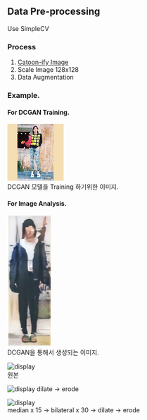 ## Data Pre-processing

Use SimpleCV

### Process

1. [Catoon-ify Image](https://github.com/DongjunLee/TIL-MAL/blob/master/Image%20Processing/catoon-ify.md)
2. Scale Image 128x128
3. Data Augmentation

### Example.

#### For DCGAN Training.

![display](images/dcgan_sample.png)  
DCGAN 모델을 Training 하기위한 이미지.

#### For Image Analysis.

![display](images/image_analysis_sample.png)  
DCGAN을 통해서 생성되는 이미지.

![display](https://github.com/DongjunLee/TIL-MAL/blob/master/Image%20Processing/original.png)  
원본

![display](https://github.com/DongjunLee/TIL-MAL/raw/master/Image%20Processing/Morphological.png)
dilate -> erode  

![display](https://github.com/DongjunLee/TIL-MAL/raw/master/Image%20Processing/Filter+%20Morphological.png)  
median x 15 -> bilateral x 30 -> dilate -> erode

